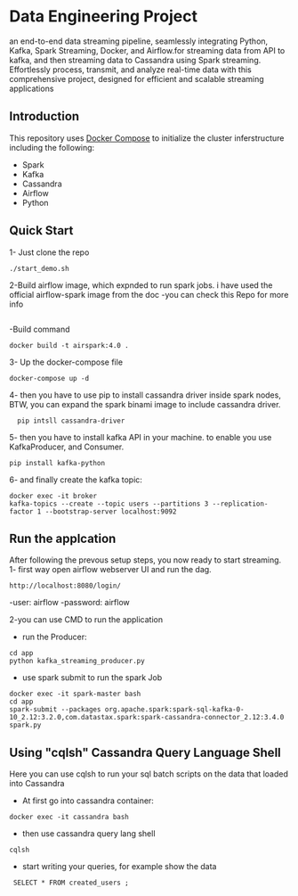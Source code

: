 # Data Engineering Project

an end-to-end data streaming pipeline, seamlessly integrating Python, Kafka, Spark Streaming, Docker, and Airflow.for streaming data from API to kafka, and then streaming data to Cassandra using Spark streaming. Effortlessly process, transmit, and analyze real-time data with this comprehensive project, designed for efficient and scalable streaming applications


## Introduction
This repository uses [Docker Compose](https://docs.docker.com/compose/) to initialize the cluster inferstructure including the following:

- Spark
- Kafka
- Cassandra
- Airflow
- Python


## Quick Start

1- Just clone the repo
```
./start_demo.sh
```
2-Build airflow image, which expnded to run spark jobs. i have used the official airflow-spark image from the doc
  -you can check this Repo for more info
  ```
  ```
  -Build command
  ```
  docker build -t airspark:4.0 .
  ```
3- Up the docker-compose file
```
docker-compose up -d
```

4- then you have to use pip to install cassandra driver inside spark nodes,
    BTW, you can expand the spark binami image to include cassandra driver.
```
  pip intsll cassandra-driver
```

5- then you have to install kafka API in your machine. to enable you use KafkaProducer, and Consumer.
```
pip install kafka-python
```
6- and finally create the kafka topic:
```
docker exec -it broker
kafka-topics --create --topic users --partitions 3 --replication-factor 1 --bootstrap-server localhost:9092
```
## Run the applcation
After following the prevous setup steps, you now ready to start streaming.
1- first way open airflow webserver UI and run the dag.
  ```
  http://localhost:8080/login/
  ```
  -user: airflow
  -password: airflow

2-you can use CMD to run the application
  - run the Producer:
  ```
  cd app
  python kafka_streaming_producer.py
  ```
  - use spark submit to run the spark Job
  ```
  docker exec -it spark-master bash
  cd app
  spark-submit --packages org.apache.spark:spark-sql-kafka-0-10_2.12:3.2.0,com.datastax.spark:spark-cassandra-connector_2.12:3.4.0 spark.py
  ```



## Using "cqlsh" Cassandra Query Language Shell
Here you can use cqlsh to run your sql batch scripts on the data that loaded into Cassandra
 - At first go into cassandra container:
  ```
  docker exec -it cassandra bash
  ```
 - then use cassandra query lang shell
 ```
 cqlsh
 ```
 - start writing your queries, for example show the data
 ```
  SELECT * FROM created_users ; 
 ```
